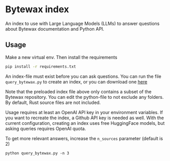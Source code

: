 # Bytewax index

An index to use with Large Language Models (LLMs) to answer questions about
Bytewax documentation and Python API.

## Usage

Make a new virtual env. Then install the requirements

```sh
pip install -r requirements.txt
```

An index-file must exist before you can ask questions. You can run the file
`query_bytewax.py` to create an index, or you can download one
[here](https://drive.google.com/file/d/1YmYX018Hp0G56tnB1vcajpJN-FXUhuOR/view?usp=share_link)

Note that the preloaded index file above only contains a subset of the Bytewax
repository. You can edit the python-file to not exclude any folders. By default,
Rust source files are not included.

Usage requires at least an OpenAI API key in your environment variables. If you
want to recreate the index, a Github API key is needed as well. With the current
configuration, creating an index uses free HuggingFace models, but asking
queries requires OpenAI quota.

To get more relevant answers, increase the `n_sources` parameter (default is 2)

```
python query_bytewax.py -n 3
```
